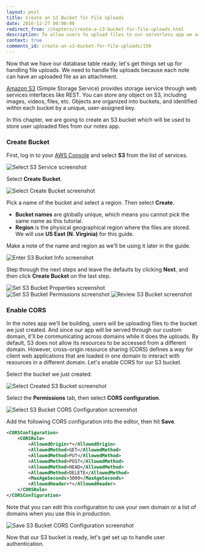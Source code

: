 ```yaml
---
layout: post
title: Create an S3 Bucket for File Uploads
date: 2016-12-27 00:00:00
redirect_from: /chapters/create-a-s3-bucket-for-file-uploads.html
description: To allow users to upload files to our serverless app we are going to use Amazon S3 (Simple Storage Service). S3 allows you to store files and organize them into buckets. We are going to create an S3 bucket and enable CORS (cross-origin resource sharing) to ensure that our React.js app can upload files to it.
context: true
comments_id: create-an-s3-bucket-for-file-uploads/150
---
```


Now that we have our database table ready; let's get things set up for handling file uploads. We need to handle file uploads because each note can have an uploaded file as an attachment.

[Amazon S3](https://aws.amazon.com/s3/) (Simple Storage Service) provides storage service through web services interfaces like REST. You can store any object on S3, including images, videos, files, etc. Objects are organized into buckets, and identified within each bucket by a unique, user-assigned key.

In this chapter, we are going to create an S3 bucket which will be used to store user uploaded files from our notes app.

### Create Bucket

First, log in to your [AWS Console](https://console.aws.amazon.com) and select **S3** from the list of services.

![Select S3 Service screenshot](/assets/s3/select-s3-service.png)

Select **Create Bucket**.

![Select Create Bucket screenshot](/assets/s3/select-create-bucket.png)

Pick a name of the bucket and select a region. Then select **Create**.

- **Bucket names** are globally unique, which means you cannot pick the same name as this tutorial.
- **Region** is the physical geographical region where the files are stored. We will use **US East (N. Virginia)** for this guide.

Make a note of the name and region as we'll be using it later in the guide.

![Enter S3 Bucket Info screenshot](/assets/s3/enter-s3-bucket-info.png)

Step through the next steps and leave the defaults by clicking **Next**, and then click **Create Bucket** on the last step.

![Set S3 Bucket Properties screenshot](/assets/s3/set-s3-bucket-properties.png)
![Set S3 Bucket Permissions screenshot](/assets/s3/set-s3-bucket-permissions.png)
![Review S3 Bucket screenshot](/assets/s3/review-s3-bucket.png)

### Enable CORS

In the notes app we'll be building, users will be uploading files to the bucket we just created. And since our app will be served through our custom domain, it'll be communicating across domains while it does the uploads. By default, S3 does not allow its resources to be accessed from a different domain. However, cross-origin resource sharing (CORS) defines a way for client web applications that are loaded in one domain to interact with resources in a different domain. Let's enable CORS for our S3 bucket.

Select the bucket we just created.

![Select Created S3 Bucket screenshot](/assets/s3/select-created-s3-bucket.png)

Select the **Permissions** tab, then select **CORS configuration**.

![Select S3 Bucket CORS Configuration screenshot](/assets/s3/select-s3-bucket-cors-configuration.png)

Add the following CORS configuration into the editor, then hit **Save**.

``` xml
<CORSConfiguration>
	<CORSRule>
		<AllowedOrigin>*</AllowedOrigin>
		<AllowedMethod>GET</AllowedMethod>
		<AllowedMethod>PUT</AllowedMethod>
		<AllowedMethod>POST</AllowedMethod>
		<AllowedMethod>HEAD</AllowedMethod>
		<AllowedMethod>DELETE</AllowedMethod>
		<MaxAgeSeconds>3000</MaxAgeSeconds>
		<AllowedHeader>*</AllowedHeader>
	</CORSRule>
</CORSConfiguration>
```

Note that you can edit this configuration to use your own domain or a list of domains when you use this in production.

![Save S3 Bucket CORS Configuration screenshot](/assets/s3/save-s3-bucket-cors-configuration.png)

Now that our S3 bucket is ready, let's get set up to handle user authentication.
